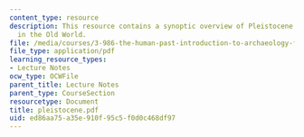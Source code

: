 ```yaml
---
content_type: resource
description: This resource contains a synoptic overview of Pleistocene prehistory
  in the Old World.
file: /media/courses/3-986-the-human-past-introduction-to-archaeology-fall-2006/ed86aa75a35e910f95c5f0d0c468df97_pleistocene.pdf
file_type: application/pdf
learning_resource_types:
- Lecture Notes
ocw_type: OCWFile
parent_title: Lecture Notes
parent_type: CourseSection
resourcetype: Document
title: pleistocene.pdf
uid: ed86aa75-a35e-910f-95c5-f0d0c468df97
---
```

